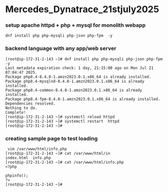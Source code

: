 # Mercedes_Dynatrace_21stjuly2025

### setup apache httpd + php + mysql for monolith webapp

```
dnf install php php-mysqli php-json php-fpm  -y 

```


### backend language with any app/web server 

```
[root@ip-172-31-2-143 ~]# dnf install php php-mysqli php-json php-fpm  -y 
Last metadata expiration check: 1 day, 21:15:00 ago on Mon Jul 21 07:04:47 2025.
Package php8.4-8.4.8-1.amzn2023.0.1.x86_64 is already installed.
Package php8.4-mysqlnd-8.4.8-1.amzn2023.0.1.x86_64 is already installed.
Package php8.4-common-8.4.8-1.amzn2023.0.1.x86_64 is already installed.
Package php8.4-fpm-8.4.8-1.amzn2023.0.1.x86_64 is already installed.
Dependencies resolved.
Nothing to do.
Complete!
[root@ip-172-31-2-143 ~]# systemctl reload httpd 
[root@ip-172-31-2-143 ~]# systemctl restart  httpd 
[root@ip-172-31-2-143 ~]# 

```

### creating sample page to test loading 

```
 vim /var/www/html/info.php 
[root@ip-172-31-2-143 ~]# cat /var/www/html/in
index.html  info.php    
[root@ip-172-31-2-143 ~]# cat /var/www/html/info.php 
<?php

phpinfo();
?>
[root@ip-172-31-2-143 ~]# 

```
